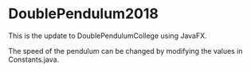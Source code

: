 # DoublePendulum2018

This is the update to DoublePendulumCollege using JavaFX.

The speed of the pendulum can be changed by modifying the values in Constants.java.
